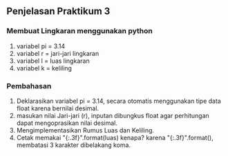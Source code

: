 ## **Penjelasan Praktikum 3**

### Membuat Lingkaran menggunakan python
1. variabel pi = 3.14
2. variabel r = jari-jari lingkaran
3. variabel l = luas lingkaran
4. variabel k = keliling
### Pembahasan
1. Deklarasikan variabel pi = 3.14, secara otomatis menggunakan tipe data float karena bernilai desimal.
2. masukan nilai Jari-jari (r), inputan dibungkus float agar perhitungan dapat mengoprasikan nilai desimal.
3. Mengimplementasikan Rumus Luas dan Keliling.
4. Cetak memakai "{:.3f}".format(luas) kenapa? karena "{:.3f}".format(), membatasi 3 karakter dibelakang koma.
